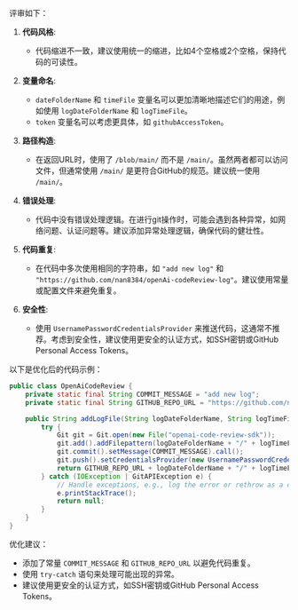 评审如下：

1. **代码风格**:
   - 代码缩进不一致，建议使用统一的缩进，比如4个空格或2个空格，保持代码的可读性。

2. **变量命名**:
   - `dateFolderName` 和 `timeFile` 变量名可以更加清晰地描述它们的用途，例如使用 `logDateFolderName` 和 `logTimeFile`。
   - `token` 变量名可以考虑更具体，如 `githubAccessToken`。

3. **路径构造**:
   - 在返回URL时，使用了 `/blob/main/` 而不是 `/main/`。虽然两者都可以访问文件，但通常使用 `/main/` 是更符合GitHub的规范。建议统一使用 `/main/`。

4. **错误处理**:
   - 代码中没有错误处理逻辑。在进行git操作时，可能会遇到各种异常，如网络问题、认证问题等。建议添加异常处理逻辑，确保代码的健壮性。

5. **代码重复**:
   - 在代码中多次使用相同的字符串，如 `"add new log"` 和 `"https://github.com/nan8384/openAi-codeReview-log"`。建议使用常量或配置文件来避免重复。

6. **安全性**:
   - 使用 `UsernamePasswordCredentialsProvider` 来推送代码，这通常不推荐。考虑到安全性，建议使用更安全的认证方式，如SSH密钥或GitHub Personal Access Tokens。

以下是优化后的代码示例：

```java
public class OpenAiCodeReview {
    private static final String COMMIT_MESSAGE = "add new log";
    private static final String GITHUB_REPO_URL = "https://github.com/nan8384/openAi-codeReview-log/main/";

    public String addLogFile(String logDateFolderName, String logTimeFile, String githubAccessToken) {
        try {
            Git git = Git.open(new File("openai-code-review-sdk"));
            git.add().addFilepattern(logDateFolderName + "/" + logTimeFile).call();
            git.commit().setMessage(COMMIT_MESSAGE).call();
            git.push().setCredentialsProvider(new UsernamePasswordCredentialsProvider(githubAccessToken, "")).call();
            return GITHUB_REPO_URL + logDateFolderName + "/" + logTimeFile;
        } catch (IOException | GitAPIException e) {
            // Handle exceptions, e.g., log the error or rethrow as a custom exception
            e.printStackTrace();
            return null;
        }
    }
}
```

优化建议：
- 添加了常量 `COMMIT_MESSAGE` 和 `GITHUB_REPO_URL` 以避免代码重复。
- 使用 `try-catch` 语句来处理可能出现的异常。
- 建议使用更安全的认证方式，如SSH密钥或GitHub Personal Access Tokens。